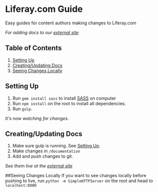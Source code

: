 # Liferay.com Guide
Easy guides for content authors making changes to Liferay.com

*For adding docs to our [external site](http://ryanschuhler.github.io/lrdcom-recipes/)*

## Table of Contents
1. [Setting Up](#setting-up)
2. [Creating/Updating Docs](#creating-updating-docs)
3. [Seeing Changes Locally](#seeing-changes-locally)

## Setting Up
1. Run `gem install sass` to install [SASS](http://sass-lang.com/install) on computer 
2. Run `npm install` on the root to install all dependencies. 
3. Run `gulp`. 

*It's now watching for changes.*

## Creating/Updating Docs
1. Make sure gulp is running. See [Setting Up](#setting-up).
2. Make changes in `/documentation`
3. Add and push changes to git.

*See them live at the [external site](http://ryanschuhler.github.io/lrdcom-recipes/)*

##Seeing Changes Locally
If you want to see changes locally before pushing to live, run `python -m SimpleHTTPServer` on the root and head to `localhost:8000`